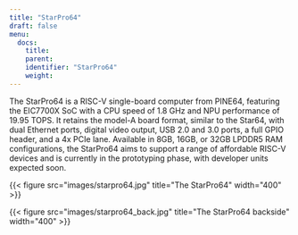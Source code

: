 ```yaml
---
title: "StarPro64"
draft: false
menu:
  docs:
    title:
    parent:
    identifier: "StarPro64"
    weight: 
---
```


The StarPro64 is a RISC-V single-board computer from PINE64, featuring the EIC7700X SoC with a CPU speed of 1.8 GHz and NPU performance of 19.95 TOPS. It retains the model-A board format, similar to the Star64, with dual Ethernet ports, digital video output, USB 2.0 and 3.0 ports, a full GPIO header, and a 4x PCIe lane. Available in 8GB, 16GB, or 32GB LPDDR5 RAM configurations, the StarPro64 aims to support a range of affordable RISC-V devices and is currently in the prototyping phase, with developer units expected soon.


{{< figure src="images/starpro64.jpg" title="The StarPro64" width="400" >}}

{{< figure src="images/starpro64_back.jpg" title="The StarPro64 backside" width="400" >}}